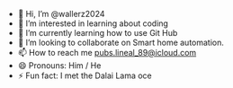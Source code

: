 - 👋 Hi, I’m @wallerz2024
- 👀 I’m interested in learning about coding
- 🌱 I’m currently learning how to use Git Hub
- 💞️ I’m looking to collaborate on Smart home automation.
- 📫 How to reach me pubs.lineal_89@icloud.com
- 😄 Pronouns: Him / He
- ⚡ Fun fact: I met the Dalai Lama oce

<!---
wallerz2024/wallerz2024 is a ✨ special ✨ repository because its `README.md` (this file) appears on your GitHub profile.
You can click the Preview link to take a look at your changes.
--->

